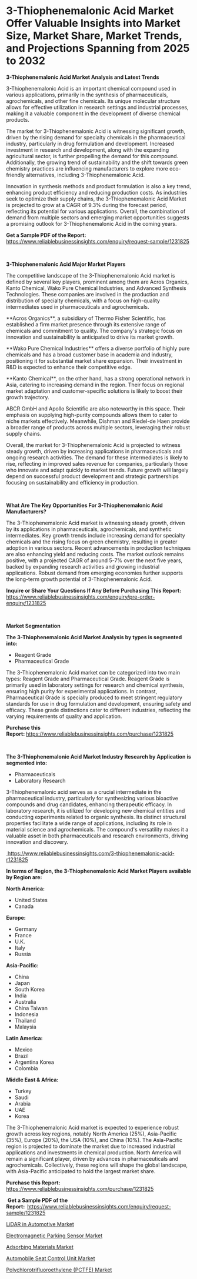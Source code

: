 <p><h1>3-Thiophenemalonic Acid Market Offer Valuable Insights into Market Size, Market Share, Market Trends, and Projections Spanning from 2025 to 2032</h1></p><p><strong>3-Thiophenemalonic Acid Market Analysis and Latest Trends</strong></p>
<p><p>3-Thiophenemalonic Acid is an important chemical compound used in various applications, primarily in the synthesis of pharmaceuticals, agrochemicals, and other fine chemicals. Its unique molecular structure allows for effective utilization in research settings and industrial processes, making it a valuable component in the development of diverse chemical products.</p><p>The market for 3-Thiophenemalonic Acid is witnessing significant growth, driven by the rising demand for specialty chemicals in the pharmaceutical industry, particularly in drug formulation and development. Increased investment in research and development, along with the expanding agricultural sector, is further propelling the demand for this compound. Additionally, the growing trend of sustainability and the shift towards green chemistry practices are influencing manufacturers to explore more eco-friendly alternatives, including 3-Thiophenemalonic Acid.</p><p>Innovation in synthesis methods and product formulation is also a key trend, enhancing product efficiency and reducing production costs. As industries seek to optimize their supply chains, the 3-Thiophenemalonic Acid Market is projected to grow at a CAGR of 9.3% during the forecast period, reflecting its potential for various applications. Overall, the combination of demand from multiple sectors and emerging market opportunities suggests a promising outlook for 3-Thiophenemalonic Acid in the coming years.</p></p>
<p><strong>Get a Sample PDF of the Report:&nbsp;</strong> <a href="https://www.reliablebusinessinsights.com/enquiry/request-sample/1231825?utm_campaign=1138&utm_medium=2&utm_source=Github&utm_content=ia&utm_term=02022025&utm_id=3-thiophenemalonic-acid">https://www.reliablebusinessinsights.com/enquiry/request-sample/1231825</a></p>
<p>&nbsp;</p>
<p><strong>3-Thiophenemalonic Acid Major Market Players</strong></p>
<p><p>The competitive landscape of the 3-Thiophenemalonic Acid market is defined by several key players, prominent among them are Acros Organics, Kanto Chemical, Wako Pure Chemical Industries, and Advanced Synthesis Technologies. These companies are involved in the production and distribution of specialty chemicals, with a focus on high-quality intermediates used in pharmaceuticals and agrochemicals.</p><p>**Acros Organics**, a subsidiary of Thermo Fisher Scientific, has established a firm market presence through its extensive range of chemicals and commitment to quality. The company's strategic focus on innovation and sustainability is anticipated to drive its market growth. </p><p>**Wako Pure Chemical Industries** offers a diverse portfolio of highly pure chemicals and has a broad customer base in academia and industry, positioning it for substantial market share expansion. Their investment in R&D is expected to enhance their competitive edge.</p><p>**Kanto Chemical**, on the other hand, has a strong operational network in Asia, catering to increasing demand in the region. Their focus on regional market adaptation and customer-specific solutions is likely to boost their growth trajectory.</p><p>ABCR GmbH and Apollo Scientific are also noteworthy in this space. Their emphasis on supplying high-purity compounds allows them to cater to niche markets effectively. Meanwhile, Dishman and Riedel-de Haen provide a broader range of products across multiple sectors, leveraging their robust supply chains.</p><p>Overall, the market for 3-Thiophenemalonic Acid is projected to witness steady growth, driven by increasing applications in pharmaceuticals and ongoing research activities. The demand for these intermediates is likely to rise, reflecting in improved sales revenue for companies, particularly those who innovate and adapt quickly to market trends. Future growth will largely depend on successful product development and strategic partnerships focusing on sustainability and efficiency in production.</p></p>
<p>&nbsp;</p>
<p><strong>What Are The Key Opportunities For 3-Thiophenemalonic Acid Manufacturers?</strong></p>
<p><p>The 3-Thiophenemalonic Acid market is witnessing steady growth, driven by its applications in pharmaceuticals, agrochemicals, and synthetic intermediates. Key growth trends include increasing demand for specialty chemicals and the rising focus on green chemistry, resulting in greater adoption in various sectors. Recent advancements in production techniques are also enhancing yield and reducing costs. The market outlook remains positive, with a projected CAGR of around 5-7% over the next five years, backed by expanding research activities and growing industrial applications. Robust demand from emerging economies further supports the long-term growth potential of 3-Thiophenemalonic Acid.</p></p>
<p><strong>Inquire or Share Your Questions If Any Before Purchasing This Report:</strong> <a href="https://www.reliablebusinessinsights.com/enquiry/pre-order-enquiry/1231825?utm_campaign=1138&utm_medium=2&utm_source=Github&utm_content=ia&utm_term=02022025&utm_id=3-thiophenemalonic-acid">https://www.reliablebusinessinsights.com/enquiry/pre-order-enquiry/1231825</a></p>
<p>&nbsp;</p>
<p><strong>Market Segmentation</strong></p>
<p><strong>The 3-Thiophenemalonic Acid Market Analysis by types is segmented into:</strong></p>
<p><ul><li>Reagent Grade</li><li>Pharmaceutical Grade</li></ul></p>
<p><p>The 3-Thiophenemalonic Acid market can be categorized into two main types: Reagent Grade and Pharmaceutical Grade. Reagent Grade is primarily used in laboratory settings for research and chemical synthesis, ensuring high purity for experimental applications. In contrast, Pharmaceutical Grade is specially produced to meet stringent regulatory standards for use in drug formulation and development, ensuring safety and efficacy. These grade distinctions cater to different industries, reflecting the varying requirements of quality and application.</p></p>
<p><strong>Purchase this Report:&nbsp;</strong><a href="https://www.reliablebusinessinsights.com/purchase/1231825?utm_campaign=1138&utm_medium=2&utm_source=Github&utm_content=ia&utm_term=02022025&utm_id=3-thiophenemalonic-acid">https://www.reliablebusinessinsights.com/purchase/1231825</a></p>
<p>&nbsp;</p>
<p><strong>The 3-Thiophenemalonic Acid Market Industry Research by Application is segmented into:</strong></p>
<p><ul><li>Pharmaceuticals</li><li>Laboratory Research</li></ul></p>
<p><p>3-Thiophenemalonic acid serves as a crucial intermediate in the pharmaceutical industry, particularly for synthesizing various bioactive compounds and drug candidates, enhancing therapeutic efficacy. In laboratory research, it is utilized for developing new chemical entities and conducting experiments related to organic synthesis. Its distinct structural properties facilitate a wide range of applications, including its role in material science and agrochemicals. The compound's versatility makes it a valuable asset in both pharmaceuticals and research environments, driving innovation and discovery.</p></p>
<p><a href="https://www.reliablebusinessinsights.com/3-thiophenemalonic-acid-r1231825?utm_campaign=1138&utm_medium=2&utm_source=Github&utm_content=ia&utm_term=02022025&utm_id=3-thiophenemalonic-acid">&nbsp;https://www.reliablebusinessinsights.com/3-thiophenemalonic-acid-r1231825</a></p>
<p><strong>In terms of Region, the 3-Thiophenemalonic Acid Market Players available by Region are:</strong></p>
<p>
    <p> <strong> North America: </strong>
        <ul>
            <li>United States</li>
            <li>Canada</li>
        </ul>
        </p> 
    <p> <strong> Europe: </strong>
        <ul>
            <li>Germany</li>
            <li>France</li>
            <li>U.K.</li>
            <li>Italy</li>
            <li>Russia</li>
        </ul>
        </p> 
    <p> <strong> Asia-Pacific: </strong>
        <ul>
            <li>China</li>
            <li>Japan</li>
            <li>South Korea</li>
            <li>India</li>
            <li>Australia</li>
            <li>China Taiwan</li>
            <li>Indonesia</li>
            <li>Thailand</li>
            <li>Malaysia</li>
        </ul>
        </p> 
    <p> <strong> Latin America: </strong>
        <ul>
            <li>Mexico</li>
            <li>Brazil</li>
            <li>Argentina Korea</li>
            <li>Colombia</li>
        </ul>
        </p> 
    <p> <strong> Middle East & Africa: </strong>
        <ul>
            <li>Turkey</li>
            <li>Saudi</li>
            <li>Arabia</li>
            <li>UAE</li>
            <li>Korea</li>
        </ul>
    </p>
    </p>
<p><p>The 3-Thiophenemalonic Acid market is expected to experience robust growth across key regions, notably North America (25%), Asia-Pacific (35%), Europe (20%), the USA (10%), and China (10%). The Asia-Pacific region is projected to dominate the market due to increased industrial applications and investments in chemical production. North America will remain a significant player, driven by advances in pharmaceuticals and agrochemicals. Collectively, these regions will shape the global landscape, with Asia-Pacific anticipated to hold the largest market share.</p></p>
<p><strong>Purchase this Report: </strong><a href="https://www.reliablebusinessinsights.com/purchase/1231825?utm_campaign=1138&utm_medium=2&utm_source=Github&utm_content=ia&utm_term=02022025&utm_id=3-thiophenemalonic-acid">https://www.reliablebusinessinsights.com/purchase/1231825</a></p>
<p>&nbsp;<strong>Get a Sample PDF of the Report:&nbsp;&nbsp;</strong><a href="https://www.reliablebusinessinsights.com/enquiry/request-sample/1231825?utm_campaign=1138&utm_medium=2&utm_source=Github&utm_content=ia&utm_term=02022025&utm_id=3-thiophenemalonic-acid">https://www.reliablebusinessinsights.com/enquiry/request-sample/1231825</a></p>
<p><strong></strong></p>
<p><p><a href="https://www.linkedin.com/pulse/exploring-potential-lidar-automotive-marketthe-upcoming-mcfdf?utm_campaign=1138&utm_medium=2&utm_source=Github&utm_content=ia&utm_term=02022025&utm_id=3-thiophenemalonic-acid">LiDAR in Automotive Market</a></p><p><a href="https://www.linkedin.com/pulse/future-trends-competition-electromagnetic-parking-sensor-market-t8xpf?utm_campaign=1138&utm_medium=2&utm_source=Github&utm_content=ia&utm_term=02022025&utm_id=3-thiophenemalonic-acid">Electromagnetic Parking Sensor Market</a></p><p><a href="https://github.com/rashkaeduzor/Market-Research-Report-List-1/blob/main/adsorbing-materials-market.md?utm_campaign=1138&utm_medium=2&utm_source=Github&utm_content=ia&utm_term=02022025&utm_id=3-thiophenemalonic-acid">Adsorbing Materials Market</a></p><p><a href="https://www.linkedin.com/pulse/growth-rate-size-automobile-seat-control-unit-market-anextraordinary-2qqrf?utm_campaign=1138&utm_medium=2&utm_source=Github&utm_content=ia&utm_term=02022025&utm_id=3-thiophenemalonic-acid">Automobile Seat Control Unit Market</a></p><p><a href="https://github.com/abedlagagica4/Market-Research-Report-List-1/blob/main/polychlorotrifluoroethylene-pctfe-market.md?utm_campaign=1138&utm_medium=2&utm_source=Github&utm_content=ia&utm_term=02022025&utm_id=3-thiophenemalonic-acid">Polychlorotrifluoroethylene (PCTFE) Market</a></p></p>